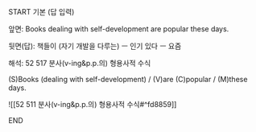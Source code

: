 START
기본 (답 입력)

앞면:
Books dealing with self-development are popular these days.


뒷면(답):
책들이 (자기 개발을 다루는) ㅡ 인기 있다 ㅡ 요즘


해석:
52 517 분사(v-ing&p.p.의) 형용사적 수식

(S)Books (dealing with self-development) / (V)are (C)popular / (M)these days.

![[52 511 분사(v-ing&p.p.의) 형용사적 수식#^fd8859]]
<!--ID: 1694984985945-->
END